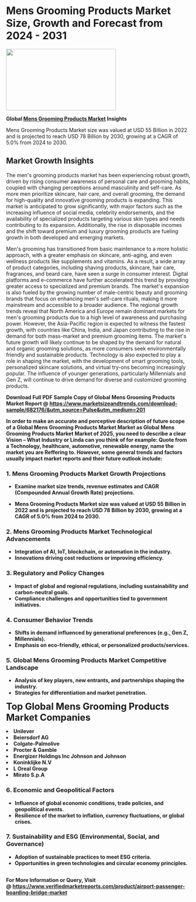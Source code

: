 <H1>Mens Grooming Products Market Size, Growth and Forecast from 2024 - 2031</H1><img class="aligncenter size-medium wp-image-584254" src="https://thirdeyenews.in/wp-content/uploads/2024/09/Global-Market-Research-300x168.jpeg" alt="" width="300" height="168" /><p><strong>Global&nbsp;<a href="https://www.marketsizeandtrends.com/download-sample/682176/&amp;utm_source=Pulse&amp;utm_medium=201">Mens Grooming Products Market</a> Insights</strong></p><p>Mens Grooming Products Market size was valued at USD 55 Billion in 2022 and is projected to reach USD 78 Billion by 2030, growing at a CAGR of 5.0% from 2024 to 2030.</p><p><h2>Market Growth Insights</h2> <p>The men's grooming products market has been experiencing robust growth, driven by rising consumer awareness of personal care and grooming habits, coupled with changing perceptions around masculinity and self-care. As more men prioritize skincare, hair care, and overall grooming, the demand for high-quality and innovative grooming products is expanding. This market is anticipated to grow significantly, with major factors such as the increasing influence of social media, celebrity endorsements, and the availability of specialized products targeting various skin types and needs contributing to its expansion. Additionally, the rise in disposable incomes and the shift toward premium and luxury grooming products are fueling growth in both developed and emerging markets.</p> <p><strong></strong></p> <p>Men's grooming has transitioned from basic maintenance to a more holistic approach, with a greater emphasis on skincare, anti-aging, and even wellness products like supplements and vitamins. As a result, a wide array of product categories, including shaving products, skincare, hair care, fragrances, and beard care, have seen a surge in consumer interest. Digital platforms and e-commerce have further accelerated this trend by providing greater access to specialized and premium brands. The market's expansion is also fueled by the growing number of male-centric beauty and grooming brands that focus on enhancing men's self-care rituals, making it more mainstream and accessible to a broader audience. The regional growth trends reveal that North America and Europe remain dominant markets for men's grooming products due to a high level of awareness and purchasing power. However, the Asia-Pacific region is expected to witness the fastest growth, with countries like China, India, and Japan contributing to the rise in demand for both mass-market and premium grooming items. The market's future growth will likely continue to be shaped by the demand for natural and organic grooming solutions, as more consumers seek environmentally friendly and sustainable products. Technology is also expected to play a role in shaping the market, with the development of smart grooming tools, personalized skincare solutions, and virtual try-ons becoming increasingly popular. The influence of younger generations, particularly Millennials and Gen Z, will continue to drive demand for diverse and customized grooming products.</p> <p><strong></p><p><span class=""><strong>Download Full PDF Sample Copy of Global Mens Grooming Products Market Report</strong> @ <a href="https://www.marketsizeandtrends.com/download-sample/682176/&amp;utm_source=Pulse&amp;utm_medium=201" target="_blank">https://www.marketsizeandtrends.com/download-sample/682176/&amp;utm_source=Pulse&amp;utm_medium=201</a></span></p><p>In order to make an accurate and perceptive description of future scope of a Global&nbsp;Mens Grooming Products Market Market as Global&nbsp;Mens Grooming Products Market Market of 2025, you need to describe a clear Vision &ndash; What Industry or Linda can you think of for example: Quote from a Technology, healthcare, automotive, renewable energy, name the market you are Reffering to. However, some general trends and factors usually impact market reports and their future outlook include:</p><h3>1.&nbsp;<strong>Mens Grooming Products Market Growth Projections</strong></h3><ul><li>Examine market size trends, revenue estimates and CAGR (Compounded Annual Growth Rate) projections.</li><li><p>Mens Grooming Products Market size was valued at USD 55 Billion in 2022 and is projected to reach USD 78 Billion by 2030, growing at a CAGR of 5.0% from 2024 to 2030.</p></li></ul><h3>2.&nbsp;<strong>Mens Grooming Products Market Technological Advancements</strong></h3><ul><li>Integration of AI, IoT, blockchain, or automation in the industry.</li><li>Innovations driving cost reductions or improving efficiency.</li></ul><h3>3.&nbsp;<strong>Regulatory and Policy Changes</strong></h3><ul><li>Impact of global and regional regulations, including sustainability and carbon-neutral goals.</li><li>Compliance challenges and opportunities tied to government initiatives.</li></ul><h3>4.&nbsp;<strong>Consumer Behavior Trends</strong></h3><ul><li>Shifts in demand influenced by generational preferences (e.g., Gen Z, Millennials).</li><li>Emphasis on eco-friendly, ethical, or personalized products/services.</li></ul><h3>5.&nbsp;<strong>Global Mens Grooming Products Market Competitive Landscape</strong></h3><ul><li>Analysis of key players, new entrants, and partnerships shaping the industry.</li><li>Strategies for differentiation and market penetration.</li></ul><p data-pm-slice="1 1 []"><span style="color: inherit; font-family: inherit; font-size: 25px;">Top Global Mens Grooming Products Market Companies</span></p><div class="" data-test-id=""><p><li>Unilever</li><li> Beiersdorf AG</li><li> Colgate-Palmolive</li><li> Procter & Gamble</li><li> Energizer Holdings Inc Johnson and Johnson</li><li> Koninklijke N.V</li><li> L Oreal Group</li><li> Mirato S.p.A</li></p></div><h3>6.&nbsp;<strong>Economic and Geopolitical Factors</strong></h3><ul><li>Influence of global economic conditions, trade policies, and geopolitical events.</li><li>Resilience of the market to inflation, currency fluctuations, or global crises.</li></ul><h3>7.&nbsp;<strong>Sustainability and ESG (Environmental, Social, and Governance)</strong></h3><ul><li>Adoption of sustainable practices to meet ESG criteria.</li><li>Opportunities in green technologies and circular economy principles.</li></ul><h2><strong style="font-size: 14px;">For More Information or Query, Visit @&nbsp;</strong><a style="background-color: #ffffff; font-size: 14px;" href="https://www.marketsizeandtrends.com/report/men-s-grooming-products-market/" target="_blank">https://www.verifiedmarketreports.com/product/airport-passenger-boarding-bridge-market</a></h2>